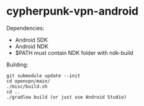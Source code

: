 # cypherpunk-vpn-android

Dependencies:

* Android SDK
* Android NDK
* $PATH must contain NDK folder with ndk-build

Building:

```
git submodule update --init
cd openvpn/main/
./misc/build.sh
cd ..
./gradlew build (or just use Android Studio)
```

